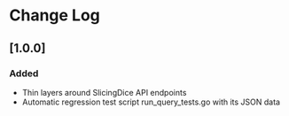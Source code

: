 # Change Log

## [1.0.0]
### Added
- Thin layers around SlicingDice API endpoints
- Automatic regression test script run_query_tests.go with its JSON data
